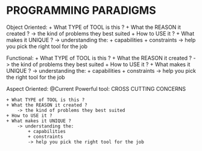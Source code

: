 # PROGRAMMING PARADIGMS

Object Oriented: 
    + What TYPE of TOOL is this ?
    + What the REASON it created ? 
        -> the kind of problems they best suited 
    + How to USE it ? 
    + What makes it UNIQUE ? 
        -> understanding the: 
            + capabilities 
            + constraints 
            -> help you pick the right tool for the job 

Functional: 
    + What TYPE of TOOL is this ?
    + What the REASON it created ? 
        -> the kind of problems they best suited 
    + How to USE it ? 
    + What makes it UNIQUE ? 
        -> understanding the: 
            + capabilities 
            + constraints 
            -> help you pick the right tool for the job 

Aspect Oriented: @Current 
    Powerful tool: CROSS CUTTING CONCERNS

    + What TYPE of TOOL is this ?
    + What the REASON it created ? 
        -> the kind of problems they best suited 
    + How to USE it ? 
    + What makes it UNIQUE ? 
        -> understanding the: 
            + capabilities 
            + constraints 
            -> help you pick the right tool for the job 